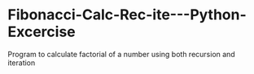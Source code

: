 # Fibonacci-Calc-Rec-ite---Python-Excercise
Program to calculate factorial of a number using both recursion and iteration
